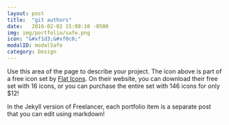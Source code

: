 ```yaml
---
layout: post
title:  "git authors"
date:   2016-02-02 15:08:10 -0500
img: img/portfolio/safe.png
icon: "&#xf1d3;&#xf0c0;"
modalID: modalSafe
category: Design
---
```

Use this area of the page to describe your project. The icon above is part of a free icon set by [Flat Icons][flat-icons-link]. On their website, you can download their free set with 16 icons, or you can purchase the entire set with 146 icons for only $12!

In the Jekyll version of Freelancer, each portfolio item is a separate post that you can edit using markdown!

[flat-icons-link]: https://sellfy.com/p/8Q9P/jV3VZ/

